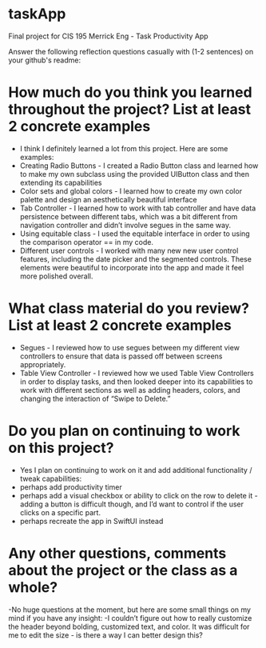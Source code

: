 # taskApp
Final project for CIS 195
Merrick Eng - Task Productivity App

Answer the following reflection questions casually with (1-2 sentences) on your github's readme:
# How much do you think you learned throughout the project? List at least 2 concrete examples
- I think I definitely learned a lot from this project. Here are some examples:
- Creating Radio Buttons - I created a Radio Button class and learned how to make my own subclass using the provided UIButton class and then extending its capabilities
- Color sets and global colors - I learned how to create my own color palette and design an aesthetically beautiful interface
- Tab Controller - I learned how to work with tab controller and have data persistence between different tabs, which was a bit different from navigation controller and didn’t involve segues in the same way.
- Using equitable class - I used the equitable interface in order to using the comparison operator == in my code.
- Different user controls - I worked with many new new user control features, including the date picker and the segmented controls. These elements were beautiful to incorporate into the app and made it feel more polished overall.

# What class material do you review? List at least 2 concrete examples
- Segues - I reviewed how to use segues between my different view controllers to ensure that data is passed off between screens appropriately.
- Table View Controller - I reviewed how we used Table View Controllers in order to display tasks, and then looked deeper into its capabilities to work with different sections as well as adding headers, colors, and changing the interaction of “Swipe to Delete.”

# Do you plan on continuing to work on this project?
- Yes I plan on continuing to work on it and add additional functionality / tweak capabilities:
- perhaps add productivity timer 
- perhaps add a visual checkbox or ability to click on the row to delete it - adding a button is difficult though, and I’d want to control if the user clicks on a specific part.
- perhaps recreate the app in SwiftUI instead

# Any other questions, comments about the project or the class as a whole?
-No huge questions at the moment, but here are some small things on my mind if you have any insight:
-I couldn’t figure out how to really customize the header beyond bolding, customized text, and color. It was difficult for me to edit the size - is there a way I can better design this?

